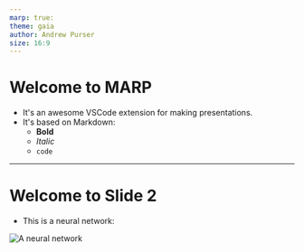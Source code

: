 ```yaml
---
marp: true:
theme: gaia
author: Andrew Purser
size: 16:9
---
```


# Welcome to MARP
- It's an awesome VSCode extension for making presentations.
- It's based on Markdown:
  - **Bold**
  - _Italic_
  - `code`

---
# Welcome to Slide 2
- This is a neural network:

![A neural network](https://upload.wikimedia.org/wikipedia/commons/3/3d/Neural_network.svg)

